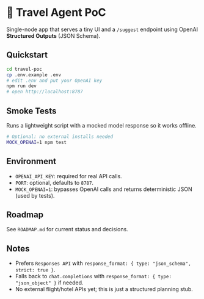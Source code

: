 # 🧭 Travel Agent PoC

Single-node app that serves a tiny UI and a `/suggest` endpoint using OpenAI **Structured Outputs** (JSON Schema).

## Quickstart
```bash
cd travel-poc
cp .env.example .env
# edit .env and put your OpenAI key
npm run dev
# open http://localhost:8787
```

## Smoke Tests
Runs a lightweight script with a mocked model response so it works offline.
```bash
# Optional: no external installs needed
MOCK_OPENAI=1 npm test
```

## Environment
- `OPENAI_API_KEY`: required for real API calls.
- `PORT`: optional, defaults to `8787`.
- `MOCK_OPENAI=1`: bypasses OpenAI calls and returns deterministic JSON (used by tests).

## Roadmap
See `ROADMAP.md` for current status and decisions.

## Notes
- Prefers `Responses API` with `response_format: { type: "json_schema", strict: true }`.
- Falls back to `chat.completions` with `response_format: { type: "json_object" }` if needed.
- No external flight/hotel APIs yet; this is just a structured planning stub.
